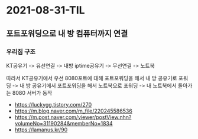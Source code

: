 # 2021-08-31-TIL

## 포트포워딩으로 내 방 컴퓨터까지 연결

### 우리집 구조
KT공유기 -> 유선연결 -> 내방 iptime공유기 -> 무선연결 -> 노트북

따라서 KT공유기에서 우선 8080포트에 대해 포트포워딩을 해서 내 방 공유기로 포워딩 -> 내 방 공유기에서 포트포워딩을 해서 노트북으로 포워딩 -> 내 노트북에서 돌아가는 8080 서버가 동작

- https://luckygg.tistory.com/270
- https://m.blog.naver.com/m_file/220245586536
- https://m.post.naver.com/viewer/postView.nhn?volumeNo=31190284&memberNo=1834
- https://lamanus.kr/90